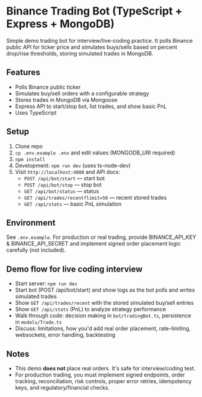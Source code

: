 # Binance Trading Bot (TypeScript + Express + MongoDB)

Simple demo trading bot for interview/live-coding practice.
It polls Binance public API for ticker price and simulates buys/sells
based on percent drop/rise thresholds, storing simulated trades in MongoDB.

## Features
- Polls Binance public ticker
- Simulates buy/sell orders with a configurable strategy
- Stores trades in MongoDB via Mongoose
- Express API to start/stop bot, list trades, and show basic PnL
- Uses TypeScript

## Setup

1. Clone repo
2. `cp .env.example .env` and edit values (MONGODB_URI required)
3. `npm install`
4. Development: `npm run dev` (uses ts-node-dev)
5. Visit `http://localhost:4000` and API docs:
   - `POST /api/bot/start` — start bot
   - `POST /api/bot/stop` — stop bot
   - `GET /api/bot/status` — status
   - `GET /api/trades/recent?limit=50` — recent stored trades
   - `GET /api/stats` — basic PnL simulation

## Environment
See `.env.example`. For production or real trading, provide BINANCE_API_KEY & BINANCE_API_SECRET
and implement signed order placement logic carefully (not included).

## Demo flow for live coding interview
- Start server: `npm run dev`
- Start bot (POST /api/bot/start) and show logs as the bot polls and writes simulated trades
- Show `GET /api/trades/recent` with the stored simulated buy/sell entries
- Show `GET /api/stats` (PnL) to analyze strategy performance
- Walk through code: decision making in `bot/tradingBot.ts`, persistence in `models/Trade.ts`
- Discuss: limitations, how you'd add real order placement, rate-limiting, websockets, error handling, backtesting

## Notes
- This demo **does not** place real orders. It's safe for interview/coding test.
- For production trading, you must implement signed endpoints, order tracking, reconciliation, risk controls,
  proper error retries, idempotency keys, and regulatory/financial checks.
